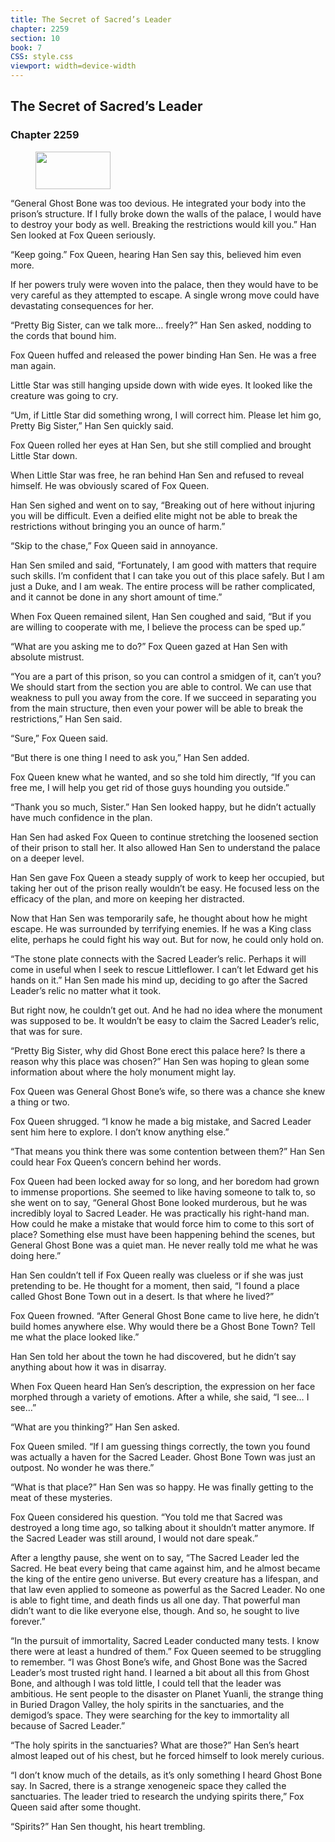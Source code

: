 ```yaml
---
title: The Secret of Sacred’s Leader
chapter: 2259
section: 10
book: 7
CSS: style.css
viewport: width=device-width
---
```


## The Secret of Sacred’s Leader

### Chapter 2259

<figure>
	<img src="../Images/gem.gif" alt="" id="gem" width="120" height="60" />
</figure>

“General Ghost Bone was too devious. He integrated your body into the prison’s structure. If I fully broke down the walls of the palace, I would have to destroy your body as well. Breaking the restrictions would kill you.” Han Sen looked at Fox Queen seriously.

“Keep going.” Fox Queen, hearing Han Sen say this, believed him even more.

If her powers truly were woven into the palace, then they would have to be very careful as they attempted to escape. A single wrong move could have devastating consequences for her.

“Pretty Big Sister, can we talk more… freely?” Han Sen asked, nodding to the cords that bound him.

Fox Queen huffed and released the power binding Han Sen. He was a free man again.

Little Star was still hanging upside down with wide eyes. It looked like the creature was going to cry.

“Um, if Little Star did something wrong, I will correct him. Please let him go, Pretty Big Sister,” Han Sen quickly said.

Fox Queen rolled her eyes at Han Sen, but she still complied and brought Little Star down.

When Little Star was free, he ran behind Han Sen and refused to reveal himself. He was obviously scared of Fox Queen.

Han Sen sighed and went on to say, “Breaking out of here without injuring you will be difficult. Even a deified elite might not be able to break the restrictions without bringing you an ounce of harm.”

“Skip to the chase,” Fox Queen said in annoyance.

Han Sen smiled and said, “Fortunately, I am good with matters that require such skills. I’m confident that I can take you out of this place safely. But I am just a Duke, and I am weak. The entire process will be rather complicated, and it cannot be done in any short amount of time.”

When Fox Queen remained silent, Han Sen coughed and said, “But if you are willing to cooperate with me, I believe the process can be sped up.”

“What are you asking me to do?” Fox Queen gazed at Han Sen with absolute mistrust.

“You are a part of this prison, so you can control a smidgen of it, can’t you? We should start from the section you are able to control. We can use that weakness to pull you away from the core. If we succeed in separating you from the main structure, then even your power will be able to break the restrictions,” Han Sen said.

“Sure,” Fox Queen said.

“But there is one thing I need to ask you,” Han Sen added.

Fox Queen knew what he wanted, and so she told him directly, “If you can free me, I will help you get rid of those guys hounding you outside.”

“Thank you so much, Sister.” Han Sen looked happy, but he didn’t actually have much confidence in the plan.

Han Sen had asked Fox Queen to continue stretching the loosened section of their prison to stall her. It also allowed Han Sen to understand the palace on a deeper level.

Han Sen gave Fox Queen a steady supply of work to keep her occupied, but taking her out of the prison really wouldn’t be easy. He focused less on the efficacy of the plan, and more on keeping her distracted.

Now that Han Sen was temporarily safe, he thought about how he might escape. He was surrounded by terrifying enemies. If he was a King class elite, perhaps he could fight his way out. But for now, he could only hold on.

“The stone plate connects with the Sacred Leader’s relic. Perhaps it will come in useful when I seek to rescue Littleflower. I can’t let Edward get his hands on it.” Han Sen made his mind up, deciding to go after the Sacred Leader’s relic no matter what it took.

But right now, he couldn’t get out. And he had no idea where the monument was supposed to be. It wouldn’t be easy to claim the Sacred Leader’s relic, that was for sure.

“Pretty Big Sister, why did Ghost Bone erect this palace here? Is there a reason why this place was chosen?” Han Sen was hoping to glean some information about where the holy monument might lay.

Fox Queen was General Ghost Bone’s wife, so there was a chance she knew a thing or two.

Fox Queen shrugged. “I know he made a big mistake, and Sacred Leader sent him here to explore. I don’t know anything else.”

“That means you think there was some contention between them?” Han Sen could hear Fox Queen’s concern behind her words.

Fox Queen had been locked away for so long, and her boredom had grown to immense proportions. She seemed to like having someone to talk to, so she went on to say, “General Ghost Bone looked murderous, but he was incredibly loyal to Sacred Leader. He was practically his right-hand man. How could he make a mistake that would force him to come to this sort of place? Something else must have been happening behind the scenes, but General Ghost Bone was a quiet man. He never really told me what he was doing here.”

Han Sen couldn’t tell if Fox Queen really was clueless or if she was just pretending to be. He thought for a moment, then said, “I found a place called Ghost Bone Town out in a desert. Is that where he lived?”

Fox Queen frowned. “After General Ghost Bone came to live here, he didn’t build homes anywhere else. Why would there be a Ghost Bone Town? Tell me what the place looked like.”

Han Sen told her about the town he had discovered, but he didn’t say anything about how it was in disarray.

When Fox Queen heard Han Sen’s description, the expression on her face morphed through a variety of emotions. After a while, she said, “I see… I see…”

“What are you thinking?” Han Sen asked.

Fox Queen smiled. “If I am guessing things correctly, the town you found was actually a haven for the Sacred Leader. Ghost Bone Town was just an outpost. No wonder he was there.”

“What is that place?” Han Sen was so happy. He was finally getting to the meat of these mysteries.

Fox Queen considered his question. “You told me that Sacred was destroyed a long time ago, so talking about it shouldn’t matter anymore. If the Sacred Leader was still around, I would not dare speak.”

After a lengthy pause, she went on to say, “The Sacred Leader led the Sacred. He beat every being that came against him, and he almost became the king of the entire geno universe. But every creature has a lifespan, and that law even applied to someone as powerful as the Sacred Leader. No one is able to fight time, and death finds us all one day. That powerful man didn’t want to die like everyone else, though. And so, he sought to live forever.”

“In the pursuit of immortality, Sacred Leader conducted many tests. I know there were at least a hundred of them.” Fox Queen seemed to be struggling to remember. “I was Ghost Bone’s wife, and Ghost Bone was the Sacred Leader’s most trusted right hand. I learned a bit about all this from Ghost Bone, and although I was told little, I could tell that the leader was ambitious. He sent people to the disaster on Planet Yuanli, the strange thing in Buried Dragon Valley, the holy spirits in the sanctuaries, and the demigod’s space. They were searching for the key to immortality all because of Sacred Leader.”

“The holy spirits in the sanctuaries? What are those?” Han Sen’s heart almost leaped out of his chest, but he forced himself to look merely curious.

“I don’t know much of the details, as it’s only something I heard Ghost Bone say. In Sacred, there is a strange xenogeneic space they called the sanctuaries. The leader tried to research the undying spirits there,” Fox Queen said after some thought.

“Spirits?” Han Sen thought, his heart trembling.